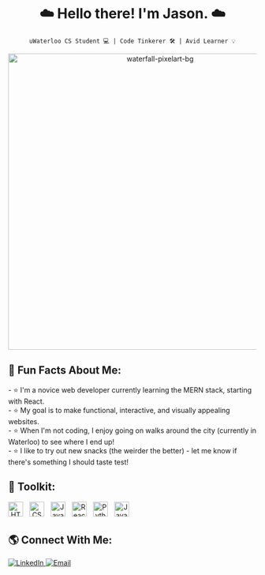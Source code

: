 <h1 align="center"> ☁️ Hello there! I'm Jason. ☁️ </h1>
 
<div align="center">
 
`uWaterloo CS Student 💻 | Code Tinkerer 🛠 | Avid Learner 💡`

<img src="https://user-images.githubusercontent.com/81478886/211448155-a8c4c20a-e50c-4125-9d46-82bdc8d6fd9a.jpg" alt="waterfall-pixelart-bg" width="600px"/>

<h2 align="left"> <b> 🌱 Fun Facts About Me:</b> </h2>

<p align="left">
- ⭐️ I'm a novice web developer currently learning the MERN stack, starting with React. <br />
- ⭐️ My goal is to make functional, interactive, and visually appealing websites. <br />
- ⭐️ When I'm not coding, I enjoy going on walks around the city (currently in Waterloo) to see where I end up! <br />
- ⭐️ I like to try out new snacks (the weirder the better) - let me know if there's something I should taste test!
 </p>

<h2 align="left"> <b> 🧰 Toolkit:</b> </h2> 
 
<img align="left" alt="HTML" width="30px" style="padding-right:10px;" src="https://cdn.jsdelivr.net/gh/devicons/devicon/icons/html5/html5-plain.svg" />
<img align="left" alt="CSS" width="30px" style="padding-right:10px;" src="https://cdn.jsdelivr.net/gh/devicons/devicon/icons/css3/css3-plain.svg" />
<img align="left" alt="JavaScript" width="30px" style="padding-right:10px;" src="https://cdn.jsdelivr.net/gh/devicons/devicon/icons/javascript/javascript-plain.svg" />
<img align="left" alt="React" width="30px" style="padding-right:10px;" src="https://cdn.jsdelivr.net/gh/devicons/devicon/icons/react/react-original.svg" />
<img align="left" alt="Python" width="30px" style="padding-right:10px;" src="https://cdn.jsdelivr.net/gh/devicons/devicon/icons/python/python-plain.svg" />
<img align="left" alt="Java" width="30px" style="padding-right:10px;" src="https://cdn.jsdelivr.net/gh/devicons/devicon/icons/java/java-original.svg"/>
 
<br />
<br />

<h2 align="left"> <b> 🌎 Connect With Me:</b> </h2>
 
<p align="left">
  <a href="https://www.linkedin.com/in/jasonpann/">
    <img alt="LinkedIn" title="Add Me on LinkedIn!" src="https://custom-icon-badges.demolab.com/badge/-LinkedIn-blue?style=for-the-badge&logo=linkedin-svgrepo-com&logoColor=white"/>
  </a>
  <a href="mailto: j7pan@uwaterloo.ca">
    <img alt="Email" title="Email Me!" src="https://img.shields.io/badge/Email-D14836?style=for-the-badge&logo=gmail&logoColor=white"/>
  </a>
</p>
